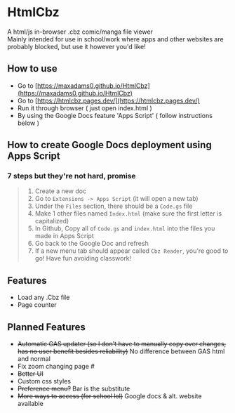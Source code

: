 # HtmlCbz
A html/js in-browser .cbz comic/manga file viewer<br>
Mainly intended for use in school/work where apps and other websites are probably blocked, but use it however you'd like!

## How to use
- Go to [https://maxadams0.github.io/HtmlCbz](https://maxadams0.github.io/HtmlCbz)
- Go to [https://htmlcbz.pages.dev/](https://htmlcbz.pages.dev/)
- Run it through browser ( just open index.html )
- By using the Google Docs feature 'Apps Script' ( follow instructions below )

## How to create Google Docs deployment using Apps Script
### 7 steps but they're not hard, promise

> 1. Create a new doc
> 2. Go to `Extensions -> Apps Script` (it will open a new tab)
> 3. Under the `Files` section, there should be a `Code.gs` file
> 4. Make 1 other files named `Index.html` (make sure the first letter is capitalized)
> 5. In Github, Copy all of `Code.gs` and `index.html` into the files you made in Apps Script
> 6. Go back to the Google Doc and refresh
> 7. If a new menu tab should appear called `Cbz Reader`, you're good to go! Have fun avoiding classwork!

## Features
- Load any .Cbz file
- Page counter

## Planned Features
- ~~Automatic GAS updater (so I don't have to manually copy over changes, has no user benefit besides reliability)~~ No difference between GAS html and normal
- Fix zoom changing page #
- ~~Better UI~~
- Custom css styles
- ~~Preference menu?~~ Bar is the substitute
- ~~More ways to access (for school lol)~~ Google docs & alt. website available

